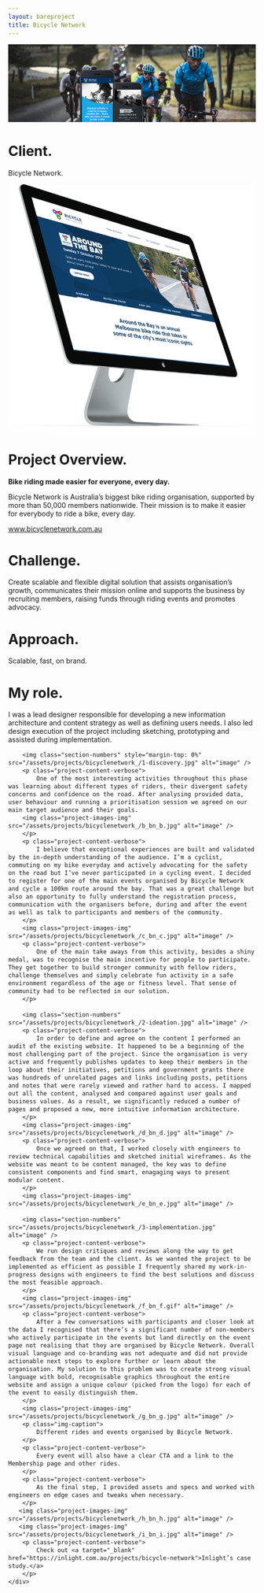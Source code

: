 ```yaml
--- 
layout: bareproject 
title: Bicycle Network 
---
```


<!-- Project Header Section -->
<div class="container project-container project-head">
    <div class="row max-width-no-overflow">
        <div class="col-lg-12 max-width-no-overflow">
            <div class="header-wrap">
                <img class="project-head-img" src="/assets/projects/bicyclenetwork_/header.jpg" alt="">
            </div>
        </div>
    </div>
</div>

<!-- Description Section -->
<div id="#projectDescription" class="container project-container">
    <div class="row">
        <div class="col-sm-1 col-md-1"></div>
        <div class="col-sm-3 col-md-3">
            <h1 class="project-header">Client.</h1>
            <p class="project-content">Bicycle Network.</p>
            <img class="project-content-fancy-img" src="/assets/projects/bicyclenetwork_/a_bn_a.png" alt="image" />
        </div>
        <div class="col-sm-1 col-md-1"></div>
        <div class="col-sm-6 col-md-6">
            <h1 class="project-header">Project Overview.</h1>
            <p class="project-content">
                <strong>Bike riding made easier for everyone, every day.</strong>
            </p>
            <p class="project-content">
                Bicycle Network is Australia’s biggest bike riding organisation, supported by more than 50,000 members nationwide. Their mission is to make it easier for everybody to ride a bike, every day. 
            </p>
            <p class="project-content">
                <a target="_blank" href="https://www.bicyclenetwork.com.au/">www.bicyclenetwork.com.au</a>
            </p>
            <h1 class="project-header">Challenge.</h1>
            <p class="project-content">
                Create scalable and flexible digital solution that assists organisation’s growth, communicates their mission online and supports the business by recruiting members, raising funds through riding events and promotes advocacy.
            </p>
            <h1 class="project-header">Approach.</h1>
            <p class="project-content">
                Scalable, fast, on brand.
            </p>
            <h1 class="project-header">My role.</h1>
            <p class="project-content">
                I was a lead designer responsible for developing a new information architecture and content strategy as well as defining users needs. I also led design execution of the project including sketching, prototyping and assisted during implementation.
            </p>
        </div>
        <div class="col-sm-1 col-md-1"></div>
    </div>
</div>

<!-- Project Images Section -->
<div id="#projectImages" class="container project-container-images">
    <div class="project-images">
        
        <img class="section-numbers" style="margin-top: 0%" src="/assets/projects/bicyclenetwork_/1-discovery.jpg" alt="image" />
        <p class="project-content-verbose">
            One of the most interesting activities throughout this phase was learning about different types of riders, their divergent safety concerns and confidence on the road. After analysing provided data, user behaviour and running a prioritisation session we agreed on our main target audience and their goals.
        <img class="project-images-img" src="/assets/projects/bicyclenetwork_/b_bn_b.jpg" alt="image" />
        </p>
        <p class="project-content-verbose">
            I believe that exceptional experiences are built and validated by the in-depth understanding of the audience. I’m a cyclist, commuting on my bike everyday and actively advocating for the safety on the road but I’ve never participated in a cycling event. I decided to register for one of the main events organised by Bicycle Network and cycle a 100km route around the bay. That was a great challenge but also an opportunity to fully understand the registration process, communication with the organisers before, during and after the event as well as talk to participants and members of the community.
        </p>
        <img class="project-images-img" src="/assets/projects/bicyclenetwork_/c_bn_c.jpg" alt="image" />
        <p class="project-content-verbose">
            One of the main take aways from this activity, besides a shiny medal, was to recognise the main incentive for people to participate. They get together to build stronger community with fellow riders, challenge themselves and simply celebrate fun activity in a safe environment regardless of the age or fitness level. That sense of community had to be reflected in our solution. 
        </p>
        
        <img class="section-numbers" src="/assets/projects/bicyclenetwork_/2-ideation.jpg" alt="image" />
        <p class="project-content-verbose">
            In order to define and agree on the content I performed an audit of the existing website. It happened to be a beginning of the most challenging part of the project. Since the organisation is very active and frequently publishes updates to keep their members in the loop about their initiatives, petitions and government grants there was hundreds of unrelated pages and links including posts, petitions and notes that were rarely viewed and rather hard to access. I mapped out all the content, analysed and compared against user goals and business values. As a result, we significantly reduced a number of pages and proposed a new, more intuitive information architecture.  
        </p>
        <img class="project-images-img" src="/assets/projects/bicyclenetwork_/d_bn_d.jpg" alt="image" />
        <p class="project-content-verbose">
            Once we agreed on that, I worked closely with engineers to review technical capabilities and sketched initial wireframes. As the website was meant to be content managed, the key was to define consistent components and find smart, enagaging ways to present modular content.
        </p>
        <img class="project-images-img" src="/assets/projects/bicyclenetwork_/e_bn_e.jpg" alt="image" />
       
        <img class="section-numbers" src="/assets/projects/bicyclenetwork_/3-implementation.jpg" alt="image" />
        <p class="project-content-verbose">
            We run design critiques and reviews along the way to get feedback from the team and the client. As we wanted the project to be implemented as efficient as possible I frequently shared my work-in-progress designs with engineers to find the best solutions and discuss the most feasible approach.
        </p>
        <img class="project-images-img" src="/assets/projects/bicyclenetwork_/f_bn_f.gif" alt="image" />
        <p class="project-content-verbose">
            After a few conversations with participants and closer look at the data I recognised that there’s a significant number of non-members who actively participate in the events but land directly on the event page not realising that they are organised by Bicycle Network. Overall visual language and co-branding was not adequate and did not provide actionable next steps to explore further or learn about the organisation. My solution to this problem was to create strong visual language with bold, recognisable graphics throughout the entire website and assign a unique colour (picked from the logo) for each of the event to easily distinguish them.
        </p> 
        <img class="project-images-img" src="/assets/projects/bicyclenetwork_/g_bn_g.jpg" alt="image" />
        <p class="img-caption">
            Different rides and events organised by Bicycle Network.
        </p> 
        <p class="project-content-verbose">   
            Every event will also have a clear CTA and a link to the Membership page and other rides.
        </p>
        <p class="project-content-verbose">
            As the final step, I provided assets and specs and worked with engineers on edge cases and tweaks when necessary.
        </p>       
       <img class="project-images-img" src="/assets/projects/bicyclenetwork_/h_bn_h.jpg" alt="image" />
       <img class="project-images-img" src="/assets/projects/bicyclenetwork_/i_bn_i.jpg" alt="image" />
        <p class="project-content-verbose">
            Check out <a target="_blank" href="https://inlight.com.au/projects/bicycle-network">Inlight’s case study.</a>
        </p>
    </div>
</div>

